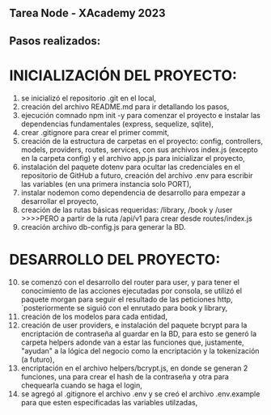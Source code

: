 ## Tarea Node - XAcademy 2023

## Pasos realizados:

# INICIALIZACIÓN DEL PROYECTO:

1. se inicializó el repositorio .git en el local,
2. creación del archivo README.md para ir detallando los pasos,
3. ejecución comnado npm init -y para comenzar el proyecto e instalar las dependencias fundamentales (express, sequelize, sqlite),
4. crear .gitignore para crear el primer commit,
5. creación de la estructura de carpetas en el proyecto: config, controllers, models, providers, routes, services, con sus archivos index.js (excepto en la carpeta config) y el archivo app.js para inicializar el proyecto,
6. instalación del paquete dotenv para ocultar las credenciales en el repositorio de GitHub a futuro, creación del archivo .env para escribir las variables (en una primera instancia solo PORT),
7. instalar nodemon como dependencia de desarrollo para empezar a desarrollar el proyecto,
8. creación de las rutas básicas requeridas: /library, /book y /user >>>>PERO a partir de la ruta /api/v1 para crear desde routes/index.js
9. creación archivo db-config.js para generar la BD.

# DESARROLLO DEL PROYECTO:

10. se comenzó con el desarrollo del router para user, y para tener el conocimiento de las acciones ejecutadas por consola, se utilizó el paquete morgan para seguir el resultado de las peticiones http, ´posteriormente se siguió con el enrutado para book y library,
11. creación de los modelos para cada entidad,
12. creación de user providers, e instalación del paquete bcrypt para la encriptación de contraseña al guardar en la BD, para esto se generó la carpeta helpers adonde van a estar las funciones que, justamente, "ayudan" a la lógica del negocio como la encriptación y la tokenización (a futuro),
13. encriptación en el archivo helpers/bcrypt.js, en donde se generan 2 funciones, una para crear el hash de la contraseña y otra para chequearla cuando se haga el login,
14. se agregó al .gitignore el archivo .env y se creó el archivo .env.example para que esten especificadas las variables utilzadas,
